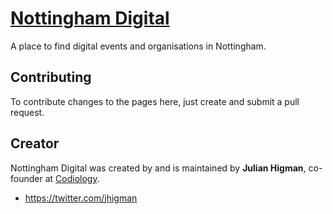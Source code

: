 # [Nottingham Digital](http://nottingham.digital/)

A place to find digital events and organisations in Nottingham.

## Contributing

To contribute changes to the pages here, just create and submit a pull request.

## Creator

Nottingham Digital was created by and is maintained by **Julian Higman**, co-founder at [Codiology](http://codiology.com/).

* https://twitter.com/jhigman

